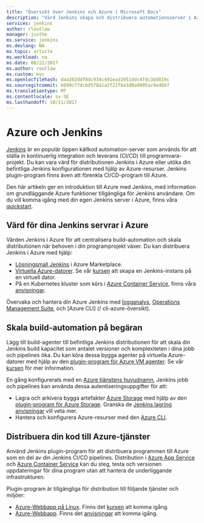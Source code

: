 ```yaml
---
title: "Översikt över Jenkins och Azure | Microsoft Docs"
description: "Värd Jenkins skapa och distribuera automationsserver i Azure och använda Azure beräkning och lagring-resurser för att utöka din kontinuerlig integrering och distribution (CI/CD) pipelines."
services: jenkins
author: rloutlaw
manager: justhe
ms.service: jenkins
ms.devlang: NA
ms.topic: article
ms.workload: na
ms.date: 08/22/2017
ms.author: routlaw
ms.custom: mvc
ms.openlocfilehash: daa202ddf0dc934c491ead3951ddc4fdc3dd819c
ms.sourcegitcommit: 6699c77dcbd5f8a1a2f21fba3d0a0005ac9ed6b7
ms.translationtype: MT
ms.contentlocale: sv-SE
ms.lasthandoff: 10/11/2017
---
```

# <a name="azure-and-jenkins"></a>Azure och Jenkins

[Jenkins](https://jenkins.io/) är en populär öppen källkod automation-server som används för att ställa in kontinuerlig integration och leverans (CI/CD) till programvara-projekt. Du kan vara värd för distributionen Jenkins i Azure eller utöka din befintliga Jenkins konfigurationen med hjälp av Azure-resurser. Jenkins plugin-program finns även att förenkla CI/CD-program till Azure.

Den här artikeln ger en introduktion till Azure med Jenkins, med information om grundläggande Azure funktioner tillgängliga för Jenkins användare. Om du vill komma igång med din egen Jenkins server i Azure, finns våra [quickstart](install-jenkins-solution-template.md).

## <a name="host-your-jenkins-servers-in-azure"></a>Värd för dina Jenkins servrar i Azure

Värden Jenkins i Azure för att centralisera build-automation och skala distributionen när behoven i din programprojekt växer. Du kan distribuera Jenkins i Azure med hjälp:
 
- [Lösningsmall Jenkins](install-jenkins-solution-template.md) i Azure Marketplace.
- [Virtuella Azure-datorer](/azure/virtual-machines/linux/overview). Se vår [kursen](/azure/virtual-machines/linux/tutorial-jenkins-github-docker-cicd) att skapa en Jenkins-instans på en virtuell dator.
- På en Kubernetes kluster som körs i [Azure Container Service](/azure/container-service/kubernetes/container-service-kubernetes-walkthrough), finns våra [anvisningar](/azure/container-service/kubernetes/container-service-kubernetes-jenkin).

Övervaka och hantera din Azure Jenkins med [logganalys](/azure/log-analytics/log-analytics-overview), [Operations Management Suite](/azure/operations-management-suite/operations-management-suite-overview), och [Azure CLI] (/ cli-azure-översikt).

## <a name="scale-your-build-automation-on-demand"></a>Skala build-automation på begäran

Lägg till build-agenter till befintliga Jenkins distributionen för att skala din Jenkins build kapacitet som antalet versioner och komplexiteten i dina jobb och pipelines öka. Du kan köra dessa bygga agenter på virtuella Azure-datorer med hjälp av den [plugin-program för Azure VM agenter](jenkins-azure-vm-agents.md). Se vår [kursen](/azure/jenkins/jenkins-azure-vm-agents) för mer information.

En gång konfigurerats med en [Azure tjänstens huvudnamn](/azure/azure-resource-manager/resource-group-overview), Jenkins jobb och pipelines kan använda dessa autentiseringsuppgifter för att:

- Lagra och arkivera bygga artefakter [Azure Storage](/azure/storage/common/storage-introduction) med hjälp av den [plugin-program för Azure Storage](https://plugins.jenkins.io/windows-azure-storage). Granska de [Jenkins lagring anvisningar](/azure/storage/common/storage-java-jenkins-continuous-integration-solution) vill veta mer.
- Hantera och konfigurera Azure-resurser med den [Azure CLI](/azure/jenkins/execute-cli-jenkins-pipeline).

## <a name="deploy-your-code-into-azure-services"></a>Distribuera din kod till Azure-tjänster

Använd Jenkins plugin-program för att distribuera programmen till Azure som en del av din Jenkins CI/CD pipelines. Distribution i [Azure App Service](/azure/app-service/) och [Azure Container Service](/azure/container-service/kubernetes/) kan du steg, testa och versionen uppdateringar för dina program utan att hantera de underliggande infrastrukturen.

 Plugin-program är tillgängliga för distribution till följande tjänster och miljöer:

- [Azure-Webbapp på Linux](/azure/app-service/containers/app-service-linux-intro). Finns det [kursen](java-deploy-webapp-tutorial.md) att komma igång.
- [Azure-Webbapp](/azure/app-service/app-service-web-overview). Finns det [anvisningar](deploy-Jenkins-app-service-plugin.md) att komma igång.

